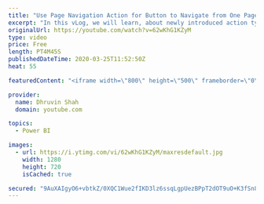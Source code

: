 ```yaml
---
title: "Use Page Navigation Action for Button to Navigate from One Page to Another in Power BI Report"
excerpt: "In this vLog, we will learn, about newly introduced action type for buttons which is “Page Navigation”. Sometimes we have a requirement where we need to redirect the user from one page to another page by clicking on the button.   Previously we can achieve this requirement using Bookmark and selection"
originalUrl: https://youtube.com/watch?v=62wKhG1KZyM
type: video
price: Free
length: PT4M45S
publishedDateTime: 2020-03-25T11:52:50Z
heat: 55

featuredContent: "<iframe width=\"800\" height=\"500\" frameborder=\"0\" src=\"https://www.youtube.com/embed/62wKhG1KZyM\" allow=\"accelerometer; autoplay; encrypted-media; gyroscope; picture-in-picture\" allowfullscreen></iframe>"

provider:
  name: Dhruvin Shah
  domain: youtube.com

topics:
  - Power BI

images:
  - url: https://i.ytimg.com/vi/62wKhG1KZyM/maxresdefault.jpg
    width: 1280
    height: 720
    isCached: true

secured: "9AuXAIgyO6+vbtkZ/0XQC1Wue2fIKD3lz6ssqLgpUezBPpT2dOT9uO+K3fSn8v1zXTyttka6CRPo5T7L4u4SNG6VFbun2aPBOsvNPGcvDhtDp0Rzgs+Aw8O7DezG7bmfgf4jyyaXIgTyXiorTgnqACEQVnPh5Yku7H4l9ntYuCVfy/RYGl+xKT/74FBHnXafG9HY+5on5Ep049jckK7RXrsYXk8npkV9fGdlzK35G+Atz8UpXOK+xEQ5wMH8uog9joycsWCcMzmAsFoltySzOqIpiYq4n1Ih35a1I3gARwPQ+zBxsYzFt1D79jwyip2MKNC2VlvJk0aTIaxkBhh13MDOTylMOwDQgVx3juOh8ljn7h7xnRcyD3jAegxKSbPXGp2XFSsG4FaiuhJSNIemcDvyFB+OwXexcRh00QyUhMw=;/kncF07K4lV1t9+iUWGM/w=="
---
```


